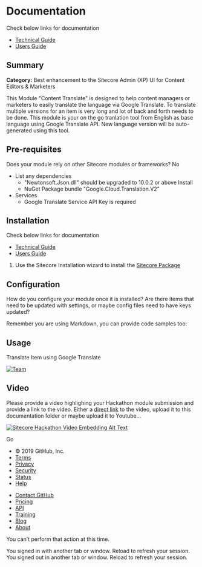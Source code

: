   
  # [](#documentation)Documentation

Check below links for documentation

-   [Technical Guide](#link-to-package)
-   [Users Guide](#link-to-package)


## [](#summary)Summary

**Category:** Best enhancement to the Sitecore Admin (XP) UI for Content Editors & Marketers

This Module "Content Translate" is designed to help content managers or marketers to easily translate the language via Google Translate. To translate multiple versions for an item is very long and lot of back and forth needs to be done. This module is your on the go tranlation tool from English as base language using Google Translate API. New language version will be auto-generated using this tool.

## [](#pre-requisites)Pre-requisites

Does your module rely on other Sitecore modules or frameworks? No

 - List any dependencies
    - "Newtonsoft.Json.dll" should be upgraded to 10.0.2 or above Install
    - NuGet Package bundle "Google.Cloud.Translation.V2"
 - Services
    - Google Translate Service API Key is required

## [](#installation)Installation

Check below links for documentation

-   [Technical Guide](#link-to-package)
-   [Users Guide](#link-to-package)

1.  Use the Sitecore Installation wizard to install the [Sitecore Package](#link-to-package)

## [](#configuration)Configuration

How do you configure your module once it is installed? Are there items that need to be updated with settings, or maybe config files need to have keys updated?

Remember you are using Markdown, you can provide code samples too:

<?xml  version="1.0"  encoding="utf-8"?>
<!--
 Purpose: Configuration settings for my hackathon module
-->
<configuration  xmlns:patch="http://www.sitecore.net/xmlconfig/"  xmlns:role="http://www.sitecore.net/xmlconfig/role/"  xmlns:xdt="http://schemas.microsoft.com/XML-Document-Transform">
<sitecore  role:require="Standalone or ContentManagement">
<commands>
<command  name="ContentTranslate:Translate"  type="Sitecore.Feature.ContentLanguageTranslate.Commands.ContentTranslate,Sitecore.Feature.ContentLanguageTranslate" />
</commands>
</sitecore>
</configuration>


## [](#usage)Usage

Translate Item using Google Translate

[![Team](https://www.addact.in/wp-content/uploads/2019/03/lion-bones-for-asian-market2017-02-080.jpg "Team")](https://www.addact.in/wp-content/uploads/2019/03/lion-bones-for-asian-market2017-02-080.jpg)

## [](#video)Video

Please provide a video highlighing your Hackathon module submission and provide a link to the video. Either a [direct link](https://www.youtube.com/watch?v=EpNhxW4pNKk) to the video, upload it to this documentation folder or maybe upload it to Youtube...

[![Sitecore Hackathon Video Embedding Alt Text](https://camo.githubusercontent.com/4b4783d38a116f8ef5d606982781b8eb25ec9938/68747470733a2f2f696d672e796f75747562652e636f6d2f76692f45704e68785734704e4b6b2f302e6a7067)](https://www.youtube.com/watch?v=EpNhxW4pNKk)

Go

-   © 2019 GitHub, Inc.
-   [Terms](https://github.com/site/terms)
-   [Privacy](https://github.com/site/privacy)
-   [Security](https://github.com/security)
-   [Status](https://githubstatus.com/)
-   [Help](https://help.github.com)

[](https://github.com "GitHub")

-   [Contact GitHub](https://github.com/contact)
-   [Pricing](https://github.com/pricing)
-   [API](https://developer.github.com)
-   [Training](https://training.github.com)
-   [Blog](https://github.blog)
-   [About](https://github.com/about)

You can’t perform that action at this time.

You signed in with another tab or window. Reload to refresh your session. You signed out in another tab or window. Reload to refresh your session.
